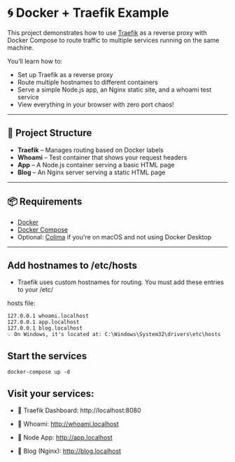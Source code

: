 # 🌀 Docker + Traefik Example

This project demonstrates how to use [Traefik](https://traefik.io/) as a reverse proxy with Docker Compose to route traffic to multiple services running on the same machine.

You’ll learn how to:
- Set up Traefik as a reverse proxy
- Route multiple hostnames to different containers
- Serve a simple Node.js app, an Nginx static site, and a whoami test service
- View everything in your browser with zero port chaos!

---

## 🚀 Project Structure

- **Traefik** – Manages routing based on Docker labels
- **Whoami** – Test container that shows your request headers
- **App** – A Node.js container serving a basic HTML page
- **Blog** – An Nginx server serving a static HTML page

---

## 📦 Requirements

- [Docker](https://www.docker.com/get-started)
- [Docker Compose](https://docs.docker.com/compose/)
- Optional: [Colima](https://github.com/abiosoft/colima) if you're on macOS and not using Docker Desktop

---

## Add hostnames to /etc/hosts

- Traefik uses custom hostnames for routing. You must add these entries to your /etc/

hosts file:

```
127.0.0.1 whoami.localhost
127.0.0.1 app.localhost
127.0.0.1 blog.localhost
💡 On Windows, it's located at: C:\Windows\System32\drivers\etc\hosts
```

## Start the services
```
docker-compose up -d
```

## Visit your services:

- 🧭 Traefik Dashboard: http://localhost:8080

- 🧪 Whoami: http://whoami.localhost

- 🚀 Node App: http://app.localhost

- 📝 Blog (Nginx): http://blog.localhost
